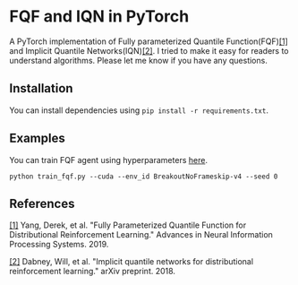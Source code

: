 # FQF and IQN in PyTorch

A PyTorch implementation of Fully parameterized Quantile Function(FQF)[[1]](https://arxiv.org/abs/1911.02140) and Implicit Quantile Networks(IQN)[[2]](https://arxiv.org/abs/1806.06923). I tried to make it easy for readers to understand algorithms. Please let me know if you have any questions.

## Installation
You can install dependencies using `pip install -r requirements.txt`.

## Examples
You can train FQF agent using hyperparameters [here](https://github.com/ku2482/fqf.pytorch/blob/master/config/fqf.yaml).

```
python train_fqf.py --cuda --env_id BreakoutNoFrameskip-v4 --seed 0
```

## References
[[1]](https://arxiv.org/abs/1911.02140) Yang, Derek, et al. "Fully Parameterized Quantile Function for Distributional Reinforcement Learning." Advances in Neural Information Processing Systems. 2019.

[[2]](https://arxiv.org/abs/1806.06923) Dabney, Will, et al. "Implicit quantile networks for distributional reinforcement learning." arXiv preprint. 2018.
